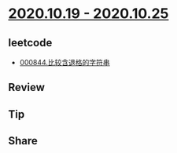 # [2020.10.19 - 2020.10.25](https://github.com/vjudge/ARTS/blob/master/2020/第0080周.md)

## leetcode
* [000844.比较含退格的字符串](https://github.com/vjudge/leetcode/tree/master/000801-001000/000844.比较含退格的字符串)

## Review


## Tip



## Share
